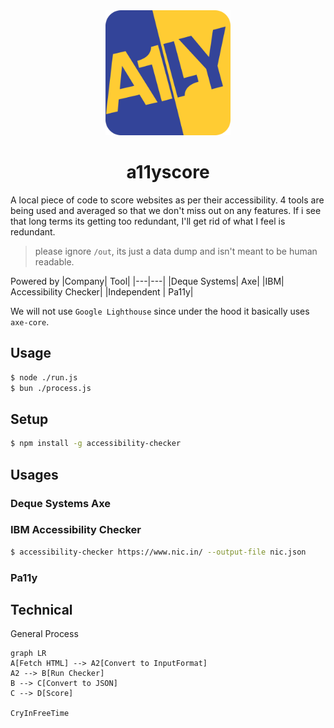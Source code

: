 <div align="center">
<img src="./assets/icon.svg" height="200px" width="200px" />
<h1>a11yscore</h1>
</div>

A local piece of code to score websites as per their accessibility. 4 tools are being used and averaged so that we don't miss out on any features. If i see that long terms its getting too redundant, I'll get rid of what I feel is redundant.

> please ignore `/out`, its just a data dump and isn't meant to be human readable.

Powered by
|Company| Tool|
|---|---|
|Deque Systems| Axe|
|IBM| Accessibility Checker|
|Independent | Pa11y|

We will not use `Google Lighthouse` since under the hood it basically uses `axe-core`.

## Usage
```bash
$ node ./run.js
$ bun ./process.js
```

## Setup
```bash
$ npm install -g accessibility-checker
```

## Usages
### Deque Systems Axe

### IBM Accessibility Checker
```bash
$ accessibility-checker https://www.nic.in/ --output-file nic.json
```

### Pa11y

## Technical
General Process
```mermaid
graph LR
A[Fetch HTML] --> A2[Convert to InputFormat]
A2 --> B[Run Checker]
B --> C[Convert to JSON]
C --> D[Score]

CryInFreeTime
```

<!--
https://www.nic.in/
 -->